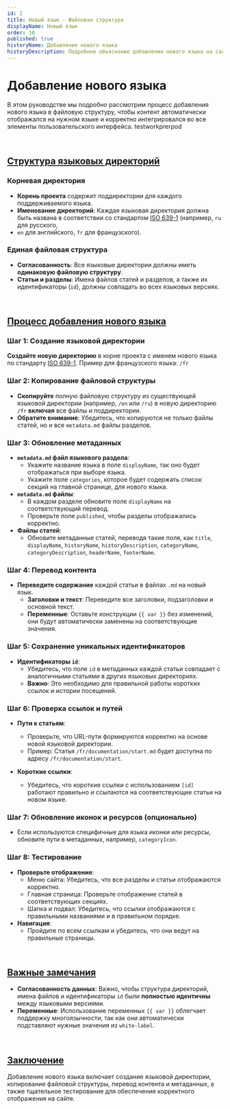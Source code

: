 ```yaml
---
id: 2
title: Новый язык - Файловая структура
displayName: Новый язык
order: 10
published: true
historyName: Добавление нового языка
historyDescription: Подробное объяснение добавления нового языка на сайт, сохраняя структуру и корректно переводя контент.
---
```


# Добавление нового языка

В этом руководстве мы подробно рассмотрим процесс добавления нового языка в файловую структуру, чтобы контент автоматически отображался на нужном языке
и корректно интегрировался во все элементы пользовательского интерфейса. testworkprerpod

<br/>

## [Структура языковых директорий](structure)

### Корневая директория

- **Корень проекта** содержит поддиректории для каждого поддерживаемого языка.
- **Именование директорий**: Каждая языковая директория должна быть названа в соответствии со стандартом [ISO 639-1](https://ru.wikipedia.org/wiki/%D0%A1%D0%BF%D0%B8%D1%81%D0%BE%D0%BA_%D0%BA%D0%BE%D0%B4%D0%BE%D0%B2_ISO_639-1) (например, `ru` для русского,
- `en` для английского, `fr` для французского).

### Единая файловая структура

- **Согласованность**: Все языковые директории должны иметь **одинаковую файловую структуру**.
- **Статьи и разделы**: Имена файлов статей и разделов, а также их идентификаторы (`id`), должны совпадать во всех языковых версиях.

<br/>

## [Процесс добавления нового языка](process)

### Шаг 1: Создание языковой директории

**Создайте новую директорию** в корне проекта с именем нового языка по стандарту [ISO 639-1](https://ru.wikipedia.org/wiki/%D0%A1%D0%BF%D0%B8%D1%81%D0%BE%D0%BA_%D0%BA%D0%BE%D0%B4%D0%BE%D0%B2_ISO_639-1).
Пример для французского языка: `/fr`

### Шаг 2: Копирование файловой структуры

- **Скопируйте** полную файловую структуру из существующей языковой директории (например, `/en` или `/ru`) в новую директорию `/fr` **включая** все файлы и поддиректории.
- **Обратите внимание**: Убедитесь, что копируются не только файлы статей, но и все `metadata.md` файлы разделов.

### Шаг 3: Обновление метаданных

- **`metadata.md` файл языкового раздела**:
  - Укажите название языка в поле `displayName`, так оно будет отображаться при выборе языка.
  - Укажите поле `categories`, которое будет содержать список секций на главной странице, для нового языка.
- **`metadata.md` файлы**:
  - В каждом разделе обновите поле `displayName` на соответствующий перевод.
  - Проверьте поле `published`, чтобы разделы отображались корректно.
- **Файлы статей**:
  - Обновите метаданные статей, переводя такие поля, как `title`, `displayName`, `historyName`, `historyDescription`, `categoryName`, `categoryDescription`, `headerName`, `footerName`.

### Шаг 4: Перевод контента

- **Переведите содержание** каждой статьи в файлах `.md` на новый язык.
  - **Заголовки и текст**: Переведите все заголовки, подзаголовки и основной текст.
  - **Переменные**: Оставьте конструкции `{{ var }}` без изменений, они будут автоматически заменены на соответствующие значения.

### Шаг 5: Сохранение уникальных идентификаторов

- **Идентификаторы `id`**:
  - Убедитесь, что поле `id` в метаданных каждой статьи совпадает с аналогичными статьями в других языковых директориях.
  - **Важно**: Это необходимо для правильной работы коротких ссылок и истории посещений.

### Шаг 6: Проверка ссылок и путей

- **Пути к статьям**:
  - Проверьте, что URL-пути формируются корректно на основе новой языковой директории.
  - Пример: Статья `/fr/documentation/start.md` будет доступна по адресу `/fr/documentation/start`.

- **Короткие ссылки**:
  - Убедитесь, что короткие ссылки с использованием `[id]` работают правильно и ссылаются на соответствующие статьи на новом языке.

### Шаг 7: Обновление иконок и ресурсов (опционально)

- Если используются специфичные для языка иконки или ресурсы, обновите пути в метаданных, например, `categoryIcon`.

### Шаг 8: Тестирование

- **Проверьте отображение**:
  - Меню сайта: Убедитесь, что все разделы и статьи отображаются корректно.
  - Главная страница: Проверьте отображение статей в соответствующих секциях.
  - Шапка и подвал: Убедитесь, что ссылки отображаются с правильными названиями и в правильном порядке.
- **Навигация**:
  - Пройдите по всем ссылкам и убедитесь, что они ведут на правильные страницы.

<br/>

## [Важные замечания](notes)

- **Согласованность данных**: Важно, чтобы структура директорий, имена файлов и идентификаторы `id` были **полностью идентичны** между языковыми версиями.
- **Переменные**: Использование переменных `{{ var }}` облегчает поддержку многоязычности, так как они автоматически подставляют нужные значения из `white-label`.

<br/>

## [Заключение](conclusion)

Добавление нового языка включает создание языковой директории, копирование файловой структуры, перевод контента и метаданных, а также тщательное тестирование
для обеспечения корректного отображения на сайте.
